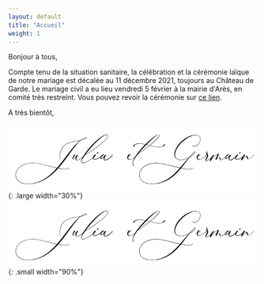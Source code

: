 ```yaml
---
layout: default
title: "Accueil"
weight: 1
---
```


Bonjour à tous,

Compte tenu de la situation sanitaire, la célébration et la cérémonie laïque de notre mariage est décalée au 11 décembre 2021, toujours au Château de Garde.
Le mariage civil a eu lieu vendredi 5 février à la mairie d'Arès, en comité très restreint. Vous pouvez revoir la cérémonie sur [ce lien](https://www.twitch.tv/juliaetgermain).

A très bientôt,

![signature](/assets/Signature.jpg){: .large width="30%"}
![signature](/assets/Signature.jpg){: .small width="90%"}
